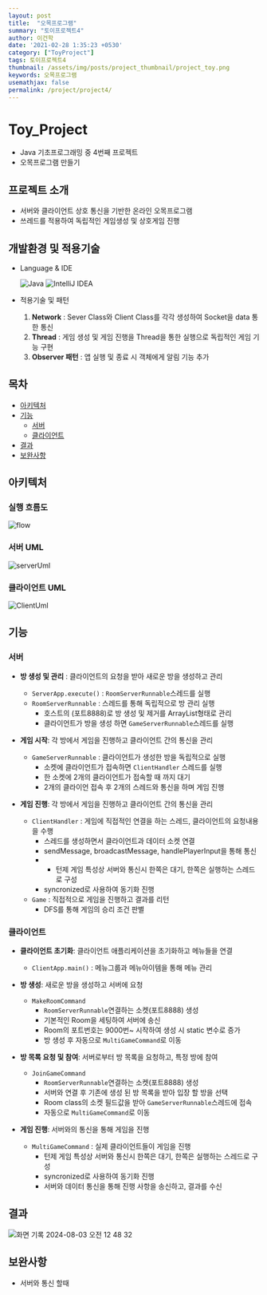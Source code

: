 ```yaml
---
layout: post
title:  "오목프로그램"
summary: "토이프로젝트4"
author: 이건학
date: '2021-02-28 1:35:23 +0530'
category: ["ToyProject"]
tags: 토이프로젝트4
thumbnail: /assets/img/posts/project_thumbnail/project_toy.png
keywords: 오목프로그램
usemathjax: false
permalink: /project/project4/
---
```

# Toy_Project

- Java 기초프로그래밍 중 4번째 프로젝트
- 오목프로그램 만들기

## 프로젝트 소개

- 서버와 클라이언트 상호 통신을 기반한 온라인 오목프로그램
- 쓰레드를 적용하여 독립적인 게임생성 및 상호게임 진행

## 개발환경 및 적용기술

- Language & IDE</li>

  ![Java](https://img.shields.io/badge/java-%23ED8B00.svg?style=for-the-badge&logo=openjdk&logoColor=white) ![IntelliJ IDEA](https://img.shields.io/badge/IntelliJIDEA-000000.svg?style=for-the-badge&logo=intellij-idea&logoColor=white)
- 적용기술 및 패턴
    1) **Network** : Sever Class와 Client Class를 각각 생성하여 Socket을 data 통한 통신
    2) **Thread** : 게임 생성 및 게임 진행을 Thread을 통한 실행으로 독립적인 게임 기능 구현
    3) **Observer 패턴** : 앱 실행 및 종료 시 객체에게 알림 기능 추가

## 목차

- [아키텍처](#아키텍처)
- [기능](#기능)
    - [서버](#서버)
    - [클라이언트](#클라이언트)
- [결과](#결과)
- [보완사항](#보완사항)

## 아키텍처

### 실행 흐름도

![flow](https://github.com/user-attachments/assets/8df66959-f984-458d-b6cf-e2b56b4b5905)

### 서버 UML

![serverUml](https://github.com/user-attachments/assets/e4db89f5-6f28-42a8-9842-a71b6347ee07)

### 클라이언트 UML

![ClientUml](https://github.com/user-attachments/assets/eb51d57a-c1aa-4a03-ba36-26104c6266f5)

## 기능

### 서버

- **방 생성 및 관리** : 클라이언트의 요청을 받아 새로운 방을 생성하고 관리
    - `ServerApp.execute()` : `RoomServerRunnable`스레드를 실행
    - `RoomServerRunnable`  : 스레드를 통해 독립적으로 방 관리 실행
        - 호스트의 (포트8888)로 방 생성 및 제거를 ArrayList<Room>형태로 관리
        - 클라이언트가 방을 생성 하면 `GameServerRunnable`스레드를 실행

- **게임 시작**: 각 방에서 게임을 진행하고 클라이언트 간의 통신을 관리
    - `GameServerRunnable` : 클라이언트가 생성한 방을 독립적으로 실행
        - 소켓에 클라이언트가 접속하면 `ClientHandler` 스레드를 실행
        - 한 소켓에 2개의 클라이언트가 접속할 때 까지 대기
        - 2개의 클라이언 접속 후 2개의 스레드와 통신을 하며 게임 진행

- **게임 진행**: 각 방에서 게임을 진행하고 클라이언트 간의 통신을 관리
    - `ClientHandler` : 게임에 직접적인 연결을 하는 스레드, 클라이언트의 요청내용을 수행
        - 스레드를 생성하면서 클라이언트과 데이터 소켓 연결
        - sendMessage, broadcastMessage, handlePlayerInput을 통해 통신
        -
            - 턴제 게임 특성상 서버와 통신시 한쪽은 대기, 한쪽은 실행하는 스레드로 구성
        - syncronized로 사용하여 동기화 진행
    - `Game` : 직접적으로 게임을 진행하고 결과를 리턴
        - DFS를 통해 게임의 승리 조건 판별

### 클라이언트

- **클라이언트 초기화**: 클라이언트 애플리케이션을 초기화하고 메뉴들을 연결
    - `ClientApp.main()` : 메뉴그룹과 메뉴아이템을 통해 메뉴 관리

- **방 생성**: 새로운 방을 생성하고 서버에 요청
    - `MakeRoomCommand`
        - `RoomServerRunnable`연결하는 소켓(포트8888) 생성
        - 기본적인 Room을 세팅하여 서버에 송신
        - Room의 포트번호는 9000번~ 시작하여 생성 시 static 변수로 증가
        - 방 생성 후 자동으로 `MultiGameCommand`로 이동

- **방 목록 요청 및 참여**: 서버로부터 방 목록을 요청하고, 특정 방에 참여
    - `JoinGameCommand`
        - `RoomServerRunnable`연결하는 소켓(포트8888) 생성
        - 서버와 연결 후 기존에 생성 된 방 목록을 받아 입장 할 방을 선택
        - Room class의 소켓 필드값을 받아 `GameServerRunnable`스레드에 접속
        - 자동으로 `MultiGameCommand`로 이동


- **게임 진행**: 서버와의 통신을 통해 게임을 진행
    - `MultiGameCommand` : 실제 클라이언트들이 게임을 진행
        - 턴제 게임 특성상 서버와 통신시 한쪽은 대기, 한쪽은 실행하는 스레드로 구성
        - syncronized로 사용하여 동기화 진행
        - 서버와 데이터 통신을 통해 진행 사항을 송신하고, 결과를 수신

## 결과

![화면 기록 2024-08-03 오전 12 48 32](https://github.com/user-attachments/assets/a605a9ea-237a-4389-aa3b-56e7959ee7cb)

## 보완사항

- 서버와 통신 할때 
